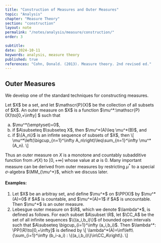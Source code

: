 ```yaml
---
title: "Construction of Measures and Outer Measures"
topic: "Analysis"
chapter: "Measure Theory"
section: "construction"
layout: note
permalink: "/notes/analysis/measure/construction/"
order: 3

subtitle: 
date: 2024-10-11
keywords: analysis, measure theory
published: true
references: "Cohn, Donald. (2013). Measure theory. 2nd revised ed."
---
```


## Outer Measures

We develop one of the standard techniques for constructing measures. 

<div class='definition' name='Outer measure'>
Let $X$ be a set, and let $\mathscr{P}(X)$ be the collection of all subsets of $X$. An outer measure on $X$ is a function $\mu^*:\mathscr{P}(X)\to[0,+\infty] $ such that
<ol type="a">
    <li>$\mu^*(\emptyset)=0$,</li>
    <li>if $A\subseteq B\subseteq X$, then $\mu^*(A)\leq \mu^*(B)$, and</li>
    <li>if $\{A_n\}$ is an infinte sequence of subsets of $X$, then
    \[
        \mu^*\left(\bigcup_{n=1}^\infty A_n\right)\leq\sum_{n=1}^\infty \mu^*(A_n).
    \] 
    </li>
</ol>
</div>

Thus an outer measure on $X$ is a monotone and countably subadditive function from $\mathscr{P}(X)$ to $[0,+\infty]$ whose value at $\emptyset$ is 0. Many important measure can be derived from outer measures by restricting $\mu^*$ to a special $\sigma$-algebra $\MM_{\mu^*}$, which we discuss later. 

#### Examples:

<ol>
    <li>Let $X$ be an arbitray set, and define $\mu^*$ on $\PP(X)$ by $\mu^*(A)=0$ if $A$ is countable, and $\mu^*(A)=1$ if $A$ is uncountable. Then $\mu^*$ is an outer measure.</li>
    <li>Lebesgue outer measure on $\R$, which we denote $\lambda^*$, is defined as follows. For each subset $A\subset \R$, let $\CC_A$ be the set of all infinite sequences $\{(a_i,b_i)\}$ of bounded open intervals such that $A\subseteq \bigcup_{i=1}^\infty (a_i,b_i)$. Then $\lambda^*: \PP(\R)\to[0,+\infty]$ is defined by
    \[
        \lambda^*(A)=\inf\left\{\sum_{i=1}^\infty (b_i-a_i) : \{(a_i,b_i)\}\in\CC_A\right\}.
    \] 
    </li>
</ol>